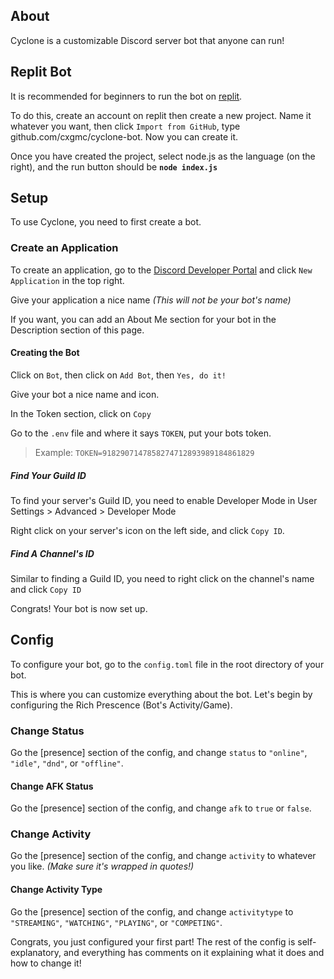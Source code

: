 ## About
Cyclone is a customizable Discord server bot that anyone can run!


## Replit Bot
It is recommended for beginners to run the bot on [replit](https://replit.com/).

To do this, create an account on replit then create a new project. Name it whatever you want, then click `Import from GitHub`, type github.com/cxgmc/cyclone-bot. Now you can create it.

Once you have created the project, select node.js as the language (on the right), and the run button should be **`node index.js`**


## Setup
To use Cyclone, you need to first create a bot.

### Create an Application
To create an application, go to the <a href="https://discord.com/developers/applications" target="_blank">Discord Developer Portal</a> and click `New Application` in the top right.

Give your application a nice name *(This will not be your bot's name)*

If you want, you can add an About Me section for your bot in the Description section of this page.

#### Creating the Bot
Click on `Bot`, then click on `Add Bot`, then `Yes, do it!`

Give your bot a nice name and icon.

In the Token section, click on `Copy`

Go to the `.env` file and where it says `TOKEN`, put your bots token.

> Example: `TOKEN=9182907147858274712893989184861829`

##### Find Your Guild ID

To find your server's Guild ID, you need to enable Developer Mode in User Settings > Advanced > Developer Mode

Right click on your server's icon on the left side, and click `Copy ID`.

##### Find A Channel's ID

Similar to finding a Guild ID, you need to right click on the channel's name and click `Copy ID`

Congrats! Your bot is now set up.

## Config

To configure your bot, go to the `config.toml` file in the root directory of your bot.

This is where you can customize everything about the bot. Let's begin by configuring the Rich Prescence (Bot's Activity/Game).

### Change Status
Go the [presence] section of the config, and change `status` to `"online"`, `"idle"`, `"dnd"`, or `"offline"`.

#### Change AFK Status
Go the [presence] section of the config, and change `afk` to `true` or `false`.

### Change Activity
Go the [presence] section of the config, and change `activity` to whatever you like. *(Make sure it's wrapped in quotes!)*

#### Change Activity Type
Go the [presence] section of the config, and change `activitytype` to `"STREAMING"`, `"WATCHING"`, `"PLAYING"`, or `"COMPETING"`.

Congrats, you just configured your first part! The rest of the config is self-explanatory, and everything has comments on it explaining what it does and how to change it!
